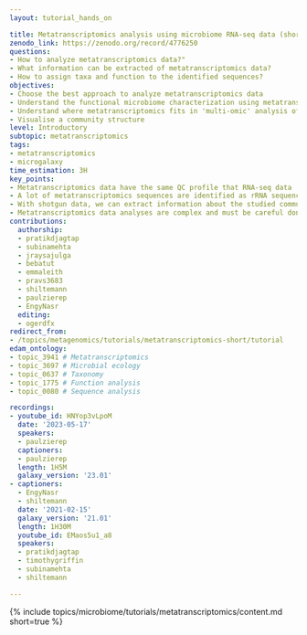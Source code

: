 ```yaml
---
layout: tutorial_hands_on

title: Metatranscriptomics analysis using microbiome RNA-seq data (short)
zenodo_link: https://zenodo.org/record/4776250
questions:
- How to analyze metatranscriptomics data?"
- What information can be extracted of metatranscriptomics data?
- How to assign taxa and function to the identified sequences?
objectives:
- Choose the best approach to analyze metatranscriptomics data
- Understand the functional microbiome characterization using metatranscriptomic results
- Understand where metatranscriptomics fits in 'multi-omic' analysis of microbiomes
- Visualise a community structure
level: Introductory
subtopic: metatranscriptomics
tags:
- metatranscriptomics
- microgalaxy
time_estimation: 3H
key_points:
- Metatranscriptomics data have the same QC profile that RNA-seq data
- A lot of metatranscriptomics sequences are identified as rRNA sequences
- With shotgun data, we can extract information about the studied community structure and also the functions realised by the community
- Metatranscriptomics data analyses are complex and must be careful done, specially when they are done without combination to metagenomics data analyses
contributions:
  authorship:
  - pratikdjagtap
  - subinamehta
  - jraysajulga
  - bebatut
  - emmaleith
  - pravs3683
  - shiltemann
  - paulzierep
  - EngyNasr
  editing:
  - ogerdfx
redirect_from:
- /topics/metagenomics/tutorials/metatranscriptomics-short/tutorial
edam_ontology:
- topic_3941 # Metatranscriptomics
- topic_3697 # Microbial ecology
- topic_0637 # Taxonomy
- topic_1775 # Function analysis
- topic_0080 # Sequence analysis

recordings:
- youtube_id: HNYop3vLpoM
  date: '2023-05-17'
  speakers:
  - paulzierep
  captioners:
  - paulzierep
  length: 1H5M
  galaxy_version: '23.01'
- captioners:
  - EngyNasr
  - shiltemann
  date: '2021-02-15'
  galaxy_version: '21.01'
  length: 1H30M
  youtube_id: EMaos5u1_a8
  speakers:
  - pratikdjagtap
  - timothygriffin
  - subinamehta
  - shiltemann

---
```



{% include topics/microbiome/tutorials/metatranscriptomics/content.md short=true %}
